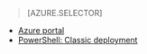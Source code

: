 > [AZURE.SELECTOR]
- [Azure portal](/documentation/articles/virtual-machines-windows-classic-tutorial/)
- [PowerShell: Classic deployment](/documentation/articles/virtual-machines-windows-classic-create-powershell/)

<!---HONumber=70-->